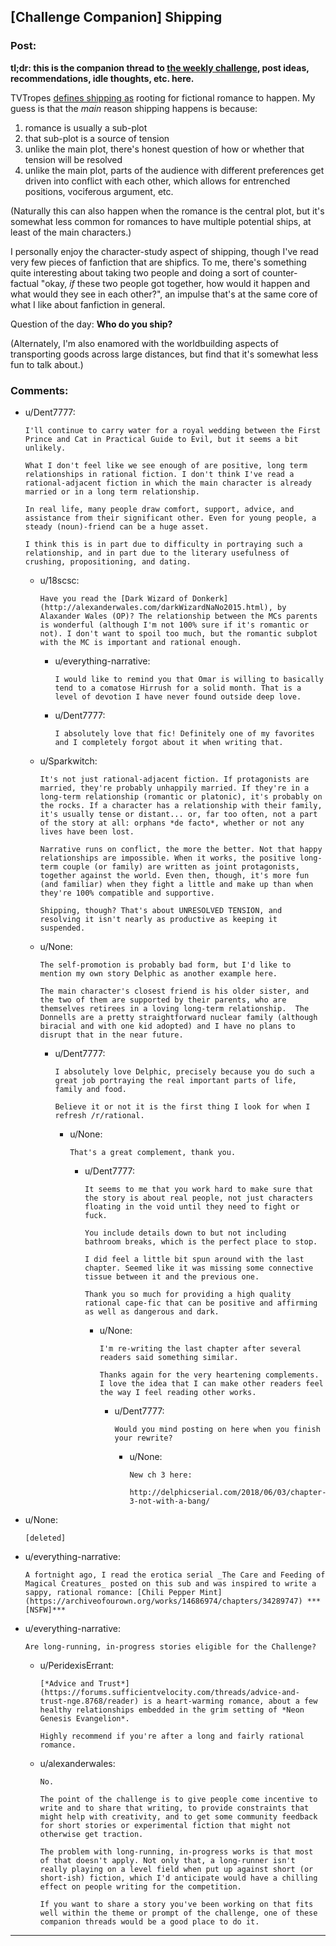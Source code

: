## [Challenge Companion] Shipping

### Post:

**tl;dr: this is the companion thread to [the weekly challenge](https://www.reddit.com/r/rational/comments/8ndzk3/biweekly_challenge_shipping/), post ideas, recommendations, idle thoughts, etc. here.**

TVTropes [defines shipping as](http://tvtropes.org/pmwiki/pmwiki.php/Main/Shipping) rooting for fictional romance to happen. My guess is that the *main* reason shipping happens is because:

1. romance is usually a sub-plot
2. that sub-plot is a source of tension
3. unlike the main plot, there's honest question of how or whether that tension will be resolved
4. unlike the main plot, parts of the audience with different preferences get driven into conflict with each other, which allows for entrenched positions, vociferous argument, etc.

(Naturally this can also happen when the romance is the central plot, but it's somewhat less common for romances to have multiple potential ships, at least of the main characters.)

I personally enjoy the character-study aspect of shipping, though I've read very few pieces of fanfiction that are shipfics. To me, there's something quite interesting about taking two people and doing a sort of counter-factual "okay, *if* these two people got together, how would it happen and what would they see in each other?", an impulse that's at the same core of what I like about fanfiction in general.

Question of the day: **Who do you ship?**

(Alternately, I'm also enamored with the worldbuilding aspects of transporting goods across large distances, but find that it's somewhat less fun to talk about.)

### Comments:

- u/Dent7777:
  ```
  I'll continue to carry water for a royal wedding between the First Prince and Cat in Practical Guide to Evil, but it seems a bit unlikely.

  What I don't feel like we see enough of are positive, long term relationships in rational fiction. I don't think I've read a rational-adjacent fiction in which the main character is already married or in a long term relationship.

  In real life, many people draw comfort, support, advice, and assistance from their significant other. Even for young people, a steady (noun)-friend can be a huge asset.

  I think this is in part due to difficulty in portraying such a relationship, and in part due to the literary usefulness of crushing, propositioning, and dating.
  ```

  - u/18scsc:
    ```
    Have you read the [Dark Wizard of Donkerk](http://alexanderwales.com/darkWizardNaNo2015.html), by Alaxander Wales (OP)? The relationship between the MCs parents is wonderful (although I'm not 100% sure if it's romantic or not). I don't want to spoil too much, but the romantic subplot with the MC is important and rational enough.
    ```

    - u/everything-narrative:
      ```
      I would like to remind you that Omar is willing to basically tend to a comatose Hirrush for a solid month. That is a level of devotion I have never found outside deep love.
      ```

    - u/Dent7777:
      ```
      I absolutely love that fic! Definitely one of my favorites and I completely forgot about it when writing that.
      ```

  - u/Sparkwitch:
    ```
    It's not just rational-adjacent fiction. If protagonists are married, they're probably unhappily married. If they're in a long-term relationship (romantic or platonic), it's probably on the rocks. If a character has a relationship with their family, it's usually tense or distant... or, far too often, not a part of the story at all: orphans *de facto*, whether or not any lives have been lost.

    Narrative runs on conflict, the more the better. Not that happy relationships are impossible. When it works, the positive long-term couple (or family) are written as joint protagonists, together against the world. Even then, though, it's more fun (and familiar) when they fight a little and make up than when they're 100% compatible and supportive.

    Shipping, though? That's about UNRESOLVED TENSION, and resolving it isn't nearly as productive as keeping it suspended.
    ```

  - u/None:
    ```
    The self-promotion is probably bad form, but I'd like to mention my own story Delphic as another example here.

    The main character's closest friend is his older sister, and the two of them are supported by their parents, who are themselves retirees in a loving long-term relationship.  The Donnells are a pretty straightforward nuclear family (although biracial and with one kid adopted) and I have no plans to disrupt that in the near future.
    ```

    - u/Dent7777:
      ```
      I absolutely love Delphic, precisely because you do such a great job portraying the real important parts of life, family and food.

      Believe it or not it is the first thing I look for when I refresh /r/rational.
      ```

      - u/None:
        ```
        That's a great complement, thank you.
        ```

        - u/Dent7777:
          ```
          It seems to me that you work hard to make sure that the story is about real people, not just characters floating in the void until they need to fight or fuck.

          You include details down to but not including bathroom breaks, which is the perfect place to stop.

          I did feel a little bit spun around with the last chapter. Seemed like it was missing some connective tissue between it and the previous one.

          Thank you so much for providing a high quality rational cape-fic that can be positive and affirming as well as dangerous and dark.
          ```

          - u/None:
            ```
            I'm re-writing the last chapter after several readers said something similar.

            Thanks again for the very heartening complements. I love the idea that I can make other readers feel the way I feel reading other works.
            ```

            - u/Dent7777:
              ```
              Would you mind posting on here when you finish your rewrite?
              ```

              - u/None:
                ```
                New ch 3 here:

                http://delphicserial.com/2018/06/03/chapter-3-not-with-a-bang/
                ```

- u/None:
  ```
  [deleted]
  ```

- u/everything-narrative:
  ```
  A fortnight ago, I read the erotica serial _The Care and Feeding of Magical Creatures_ posted on this sub and was inspired to write a sappy, rational romance: [Chili Pepper Mint](https://archiveofourown.org/works/14686974/chapters/34289747) ***[NSFW]***
  ```

- u/everything-narrative:
  ```
  Are long-running, in-progress stories eligible for the Challenge?
  ```

  - u/PeridexisErrant:
    ```
    [*Advice and Trust*](https://forums.sufficientvelocity.com/threads/advice-and-trust-nge.8768/reader) is a heart-warming romance, about a few healthy relationships embedded in the grim setting of *Neon Genesis Evangelion*.

    Highly recommend if you're after a long and fairly rational romance.
    ```

  - u/alexanderwales:
    ```
    No.

    The point of the challenge is to give people come incentive to write and to share that writing, to provide constraints that might help with creativity, and to get some community feedback for short stories or experimental fiction that might not otherwise get traction.

    The problem with long-running, in-progress works is that most of that doesn't apply. Not only that, a long-runner isn't really playing on a level field when put up against short (or short-ish) fiction, which I'd anticipate would have a chilling effect on people writing for the competition.

    If you want to share a story you've been working on that fits well within the theme or prompt of the challenge, one of these companion threads would be a good place to do it.
    ```

---


